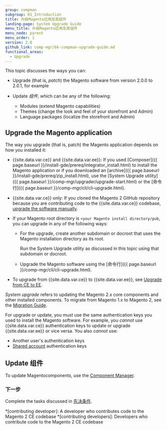 ```yaml
---
group: compman
subgroup: 01_Introduction
title: 升级Magento应用及其组件
landing-page: System Upgrade Guide
menu_title: 升级Magento应用及其组件
menu_node: parent
menu_order: 1
version: 2.0
github_link: comp-mgr/bk-compman-upgrade-guide.md
functional_areas:
  - Upgrade
---
```


This topic discusses the ways you can:

*	Upgrade (that is, *patch*) the Magento software from version 2.0.0 to 2.0.1, for example
*	Update *组件*, which can be any of the following:

	*	Modules (extend Magento capabilities)
	*	Themes (change the look and feel of your storefront and Admin)
	*	Language packages (localize the storefront and Admin)

<h2>Upgrade the Magento application</h2>
The way you upgrade (that is, patch) the Magento application depends on how you installed it:

*	{{site.data.var.ce}} and {{site.data.var.ee}}: If you used [Composer]({{ page.baseurl }}/install-gde/prereq/integrator_install.html) to install the Magento application or if you downloaded an [archive]({{ page.baseurl }}/install-gde/prereq/zip_install.html), use the [System Upgrade utility]({{ page.baseurl }}/comp-mgr/upgrader/upgrade-start.html) or the [命令行]({{ page.baseurl }}/comp-mgr/cli/cli-upgrade.html).
*	{{site.data.var.ce}} only: If you cloned the Magento 2 GitHub repository because you are contributing code to the {{site.data.var.ce}} codebase, <a href="{{ page.baseurl }}/install-gde/install/cli/dev_options.html">upgrade the software manually</a>.
*	If your Magento root directory is `<your Magento install directory/pub`, you can upgrade in any of the following ways:

	*	For the upgrade, create another subdomain or docroot that uses the Magento installation directory as its root. 

		Run the System Upgrade utility as discussed in this topic using that subdomain or docroot.
	*	Upgrade the Magento software using the [命令行]({{ page.baseurl }}/comp-mgr/cli/cli-upgrade.html).
*	To upgrade from {{site.data.var.ce}} to {{site.data.var.ee}}, see <a href="{{ page.baseurl }}/comp-mgr/upgrader/ce-ee-upgrade-start.html">Upgrade from CE to EE</a>.

<div class="bs-callout bs-callout-info" id="info">
	<p><em>System upgrade</em> refers to updating the Magento 2.x core components and other installed components. To migrate from Magento 1.x to Magento 2, see the <a href="{{ page.baseurl }}/migration/bk-migration-guide.html">Migration Guide</a>.</p>
</div>

<div class="bs-callout bs-callout-warning">
    <p>For upgrade or update, you must use the same authentication keys you used to install the Magento software. For example, you <em>cannot</em> use {{site.data.var.ce}} authentication keys to update or upgrade {{site.data.var.ee}} or vice versa. You also <em>cannot</em> use:</p>
    <ul><li>Another user's authentication keys</li>
    	<li><a href="http://docs.magento.com/m2/ce/user_guide/magento/magento-account-share.html" target="_blank">Shared account</a> authentication keys</li></ul>   
</div>

<h2>Update 组件</h2>
To update Magentocomponents, use the <a href="{{ page.baseurl }}/comp-mgr/module-man/compman-start.html">Component Manager</a>.

### 下一步
Complete the tasks discussed in <a href="{{ page.baseurl }}/comp-mgr/prereq/prereq_compman.html">先决条件</a>.


<!-- ABBREVIATIONS -->

*[contributing developer]: A developer who contributes code to the Magento 2 CE codebase
*[contributing developers]: Developers who contribute code to the Magento 2 CE codebase
